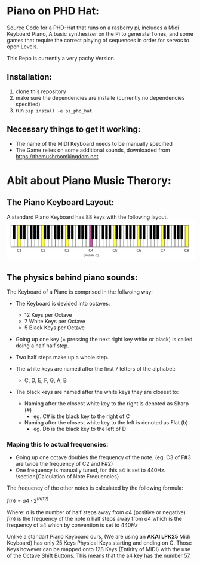 # Piano on PHD Hat:
Source Code for a PHD-Hat that runs on a rasberry pi, includes a Midi Keyboard Piano, A basic synthesizer on the Pi to generate Tones, and some games that require the correct playing of sequences in order for servos to open Levels. 

This Repo is currently a very pachy Version.

## Installation: 
1. clone this repository 
2. make sure the dependencies are installe (currently no dependencies specified)
2. run `pip install -e pi_phd_hat` 

## Necessary things to get it working: 
- The name of the MIDI Keyboard needs to be manually specified
- The Game relies on some additional sounds, downloaded from https://themushroomkingdom.net


# Abit about Piano Music Therory: 
## The Piano Keyboard Layout: 

A standard Piano Keyboard has 88 keys with the following layout.
![Piano Keyboard 88 Keys](assets/images/piano_keys_naming.png)

## The physics behind piano sounds:

The Keyboard of a Piano is comprised in the follwoing way:
- The Keyboard is devided into octaves: 
    - 12 Keys per Octave
    - 7 White Keys per Octave
    - 5 Black Keys per Octave

- Going up one key (= pressing the next right key white or black) is called doing a half half step.
- Two half steps make up a whole step.
- The white keys are named after the first 7 letters of the alphabet:
    - C, D, E, F, G, A, B
- The black keys are named after the white keys they are closest to:
    - Naming after the closest white key to the right is denoted as Sharp (#)
        - eg. C# is the black key to the right of C
    - Naming after the closest white key to the left is denoted as Flat (b)
        - eg. Db is the black key to the left of D
    

### Maping this to actual frequencies:

- Going up one octave doubles the frequency of the note. (eg. C3 of F#3 are twice the frequency of C2 and F#2)
- One frequency is manually tuned, for this a4 is set to 440Hz.
\section{Calculation of Note Frequencies}

The frequency of the other notes is calculated by the following formula:

$f(n) = a4 \cdot 2^{(n/12)}$

Where:
$n$ is the number of half steps away from $a4$ (positive or negative)
$f(n)$ is the frequency of the note $n$ half steps away from $a4$ which is the frequency of a4 which by convention is set to $440Hz$

Unlike a standart Piano Keyboard ours, (We are using an **AKAI LPK25** Midi Keyboard) has only 25 Keys Physical Keys starting and ending on C. Those Keys however can be mapped onto 128 Keys (Entirity of MIDI) with the use of the Octave Shift Buttons. This means that the a4 key has the number 57. 
